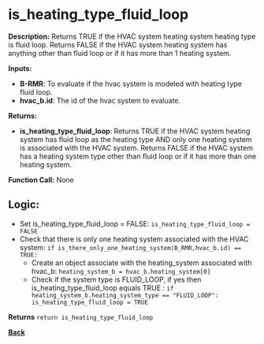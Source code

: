 # is_heating_type_fluid_loop 

**Description:** Returns TRUE if the HVAC system heating system heating type is fluid loop. Returns FALSE if the HVAC system heating system has anything other than fluid loop or if it has more than 1 heating system.   

**Inputs:**  
- **B-RMR**: To evaluate if the hvac system is modeled with heating type fluid loop.   
- **hvac_b.id**: The id of the hvac system to evaluate.  

**Returns:**  
- **is_heating_type_fluid_loop**: Returns TRUE if the HVAC system heating system has fluid loop as the heating type AND only one heating system is associated with the HVAC system. Returns FALSE if the HVAC system has a heating system type other than fluid loop or if it has more than one heating system.   
 
**Function Call:** None  

## Logic:   
- Set is_heating_type_fluid_loop = FALSE: `is_heating_type_fluid_loop = FALSE`  
- Check that there is only one heating system associated with the HVAC system: `if is_there_only_one_heating_system(B_RMR,hvac_b.id) == TRUE:`  
    - Create an object associate with the heating_system associated with hvac_b: `heating_system_b = hvac_b.heating_system[0]`
    - Check if the system type is FLUID_LOOP, if yes then is_heating_type_fluid_loop equals TRUE  : `if heating_system_b.heating_system_type == "FLUID_LOOP": is_heating_type_fluid_loop = TRUE` 

**Returns** `return is_heating_type_fluid_loop`  

**[Back](../_toc.md)**